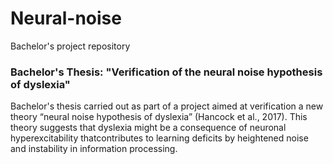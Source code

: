 # Neural-noise
Bachelor's project repository

### Bachelor's Thesis: "Verification of the neural noise hypothesis of dyslexia"

Bachelor's thesis carried out as part of a project aimed at verification a new theory “neural noise hypothesis of dyslexia” (Hancock et al., 2017). 
This theory suggests that dyslexia might be a consequence of neuronal hyperexcitability thatcontributes to learning deficits by heightened noise and instability in information processing.
